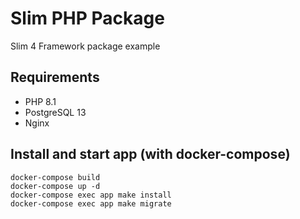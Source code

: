 # Slim PHP Package

Slim 4 Framework package example

## Requirements

* PHP 8.1 
* PostgreSQL 13
* Nginx 

## Install and start app (with docker-compose)

```shell
docker-compose build
docker-compose up -d
docker-compose exec app make install 
docker-compose exec app make migrate

```
